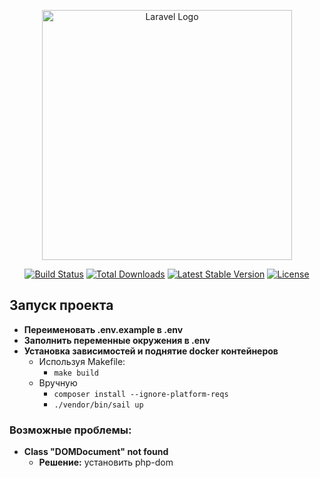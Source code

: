 <p align="center"><a href="https://laravel.com" target="_blank"><img src="https://raw.githubusercontent.com/laravel/art/master/logo-lockup/5%20SVG/2%20CMYK/1%20Full%20Color/laravel-logolockup-cmyk-red.svg" width="400" alt="Laravel Logo"></a></p>

<p align="center">
<a href="https://github.com/laravel/framework/actions"><img src="https://github.com/laravel/framework/workflows/tests/badge.svg" alt="Build Status"></a>
<a href="https://packagist.org/packages/laravel/framework"><img src="https://img.shields.io/packagist/dt/laravel/framework" alt="Total Downloads"></a>
<a href="https://packagist.org/packages/laravel/framework"><img src="https://img.shields.io/packagist/v/laravel/framework" alt="Latest Stable Version"></a>
<a href="https://packagist.org/packages/laravel/framework"><img src="https://img.shields.io/packagist/l/laravel/framework" alt="License"></a>
</p>

## Запуск проекта

- **Переименовать .env.example в .env**
- **Заполнить переменные окружения в .env**
- **Установка зависимостей и поднятие docker контейнеров**
  - Используя Makefile:
    - ```make build```
  - Вручную
    - ```composer install --ignore-platform-reqs```
    - ```./vendor/bin/sail up```

### Возможные проблемы:
- **Class "DOMDocument" not found**
  - **Решение:** установить php-dom
